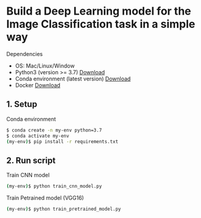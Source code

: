 # Build a Deep Learning model for the Image Classification task in a simple way

Dependencies 
+ OS: Mac/Linux/Window
+ Python3 (version >= 3.7) [Download](https://www.python.org/downloads/)
+ Conda environment (latest version) [Download](https://conda.io/projects/conda/en/latest/user-guide/install/download.html)
+ Docker [Download](https://docs.docker.com/desktop/)

## 1. Setup 

Conda environment 

```bash
$ conda create -n my-env python=3.7
$ conda activate my-env
(my-env)$ pip install -r requirements.txt
```

## 2. Run script  

Train CNN model 

```bash 
(my-env)$ python train_cnn_model.py
```

Train Petrained model (VGG16)

```bash 
(my-env)$ python train_pretrained_model.py
```
